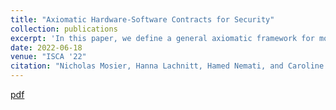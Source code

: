 ```yaml
---
title: "Axiomatic Hardware-Software Contracts for Security"
collection: publications
excerpt: 'In this paper, we define a general axiomatic framework for modeling microarchitectural leakage and present a static analysis tool leveraging our axiomatic framework to automatically detect Spectre vulnerabilities in programs.'
date: 2022-06-18
venue: "ISCA '22"
citation: "Nicholas Mosier, Hanna Lachnitt, Hamed Nemati, and Caroline Trippel. Axiomatic hardware-software contracts for security. In Proceedings of the 49th Annual International Symposium on Computer Architecture, ISCA ’22, page 72–86, New York, NY, USA, 2022. Association for Computing Machinery. https://doi.org/10.1145/3470496.3527412"
---
```

[pdf](files/lcms.pdf)
